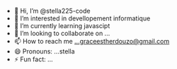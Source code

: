 - 👋 Hi, I’m @stella225-code
- 👀 I’m interested in devellopement informatique
- 🌱 I’m currently learning javascipt
- 💞️ I’m looking to collaborate on ...
- 📫 How to reach me ...graceestherdouzo@gmail.com
- 😄 Pronouns: ...stella
- ⚡ Fun fact: ...

<!---
stella225-code/stella225-code is a ✨ special ✨ repository because its `README.md` (this file) appears on your GitHub profile.
You can click the Preview link to take a look at your changes.
--->
